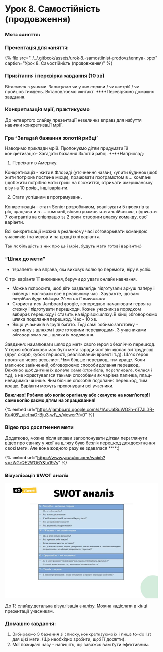 # Урок 8. Самостійність \(продовження\)

### Мета заняття:

### **Презентація для заняття:**

{% file src="../../.gitbook/assets/urok-8.-samostiinist-prodovzhennya-.pptx" caption="Урок 8. Самостійність \(продовження\)" %}

### Привітання **і перевірка завдання** \(10 хв\)

Вітаємося з учнями. Запитуємо як у них справи / як настрій / як пройшов тиждень. Встановлюємо контакт. ****Перевіряємо домашнє завдання.

### **Конкретизація мрії, практикуємо**

До четвертого слайду презентації невеличка вправа для набуття навички конкретизації мрії.

### **Гра “Загадай бажання золотій рибці”**

Наводимо приклади мрій. Пропонуємо дітям придумати їй конкретизацію- Загадати бажання Золотій рибці. ****Наприклад: 

1. Переїхати в Америку.

Конкретизація - жити в Флориді \(уточнення назви\), купити будинок \(щоб жити потрібне постійне місце\), працювати програмістом в … компанії \(щоб жити потрібно мати гроші на прожиття\), отримати американську візу на 10 років., інші варіанти.

2. Стати успішним в програмуванні.

Конкретизація - стати Senіor розробником, реалізувати 5 проектів за рік, працювати в …. компанії, вільно розмовляти англійською, підписати 7 контрактів на співпрацю за 2 роки, створити власну команду, свої варіанти.

Всі конкретизації можна в реальному часі обговорювати командою учасників і записувати на дошці їхні варіанти.

Так як більшість з них про це і мріє, будуть мати готові варіанти:\)

### **“Шлях до мети”**

- терапевтична вправа, яка виховує волю до перемоги, віру в успіх.

Є три варіанти її виконання, беручи до уваги онлайн навчання.

* Можна попросити, щоб діти заздалегідь підготували аркуш паперу і олівець і малювали все в реальному часі. Зауважте, що вам потрібно буде мінімум 20 хв на її виконання.
* Скористатися Jamboard google, попередньо намалювати героя та стежку і підготувати перешкоди. Кожен учасник за порядком вибирає перешкоду і ставить на відрізок шляху. В кінці обговорюємо шляха подолання перешкод. Час - 10 хв.
* Якщо учасників в групі багато. Тоді самі робимо заготовку - картинку з шляхом і вже готовими перешкодами. З учасниками обговорюємо лиш шляхи їх подолання.

Завдання: намалювати шлях до мети свого героя з безліччю перешкод. У героя обов’язково має бути мета заради якої він здолає всі труднощі \(друг, скарб, кубок першості, реалізований проект і т.д\). Шлях героя пролягає через весь лист. Чим більше перешкод, тим краще. Коли малюнок закінчений, обговорюємо способи долання перешкод. Важливо щоб дитина їх долала сама \(стрибала, перепливала, билася і т.д\), а не користувалася такими способами як чарівна паличка, плащ-невидимка чи інше. Чим більше способів подолання перешкод, тим краще. Варіанти можуть пропонувати всі учасники. 

**Важливо! Робимо або копію оригіналу або скачуєте на комп’ютер! І саме копію даємо дітям на опрацювання!**

{% embed url="https://jamboard.google.com/d/1AoUaf8uWO8h-nT7JLGR-Ku408\_uicfnaO-Bju3-wf\_s/viewer?f=0" %}

### **Відео про досягнення мети**

Додатково, можна після вправи запропонувати діткам переглянути відео про свинку у якої на шляху було безліч перешкод для досягнення своєї мети. Але вона жодного разу не здавалася ****:\)

{% embed url="https://www.youtube.com/watch?v=zWGrQE2WO6Y&t=197s" %}

### **Візуалізація SWOT аналіз**

![](../../.gitbook/assets/swot-analiz.jpg)

До 13 слайду детальна візуалізація аналізу. Можна надіслати в кінці презентації учасникам.

### **Домашнє завдання:**

1. Вибираємо 3 бажання зі списку, конкретизуємо їх і пише to-do list для цієї мети. \(Що необхідно зробити, щоб її досягти\).
2. Мої пожирачі часу - напишіть, що заважає вам бути ефективним.

